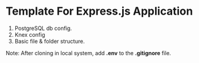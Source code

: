 # Template For Express.js Application

1. PostgreSQL db config.
2. Knex config
3. Basic file & folder structure.

Note: After cloning in local system, add **.env** to the **.gitignore** file.
